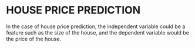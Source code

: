 # HOUSE PRICE PREDICTION
 In the case of house price prediction, the independent variable could be a feature such as the size of the house,
 and the dependent variable would be the price of the house.
